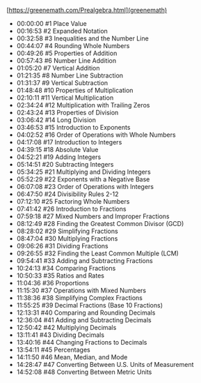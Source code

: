 [https://greenemath.com/Prealgebra.html](greenemath)
- 00:00:00 #1 Place Value 
- 00:16:53 #2 Expanded Notation 
- 00:32:58 #3 Inequalities and the Number Line 
- 00:44:07 #4 Rounding Whole Numbers 
- 00:49:26 #5 Properties of Addition
- 00:57:43 #6 Number Line Addition 
- 01:05:20 #7 Vertical Addition 
- 01:21:35 #8 Number Line Subtraction 
- 01:31:37 #9 Vertical Subtraction
- 01:48:48 #10 Properties of Multiplication
- 02:10:11 #11 Vertical Multiplication 
- 02:34:24 #12 Multiplication with Trailing Zeros 
- 02:43:24 #13 Properties of Division 
- 03:06:42 #14 Long Division 
- 03:46:53 #15 Introduction to Exponents
- 04:02:52 #16 Order of Operations with Whole Numbers 
- 04:17:08 #17 Introduction to Integers
- 04:39:15 #18 Absolute Value 
- 04:52:21 #19 Adding Integers 
- 05:14:51 #20 Subtracting Integers 
- 05:34:25 #21 Multiplying and Dividing Integers 
- 05:52:29 #22 Exponents with a Negative Base 
- 06:07:08 #23 Order of Operations with Integers 
- 06:47:50 #24 Divisibility Rules 2-12
- 07:12:10 #25 Factoring Whole Numbers
- 07:41:42 #26 Introduction to Fractions
- 07:59:18 #27 Mixed Numbers and Improper Fractions
- 08:12:49 #28 Finding the Greatest Common Divisor (GCD)
- 08:28:02 #29 Simplifying Fractions
- 08:47:04 #30 Multiplying Fractions
- 09:06:26 #31 Dividing Fractions
- 09:26:55 #32 Finding the Least Common Multiple (LCM)
- 09:54:41 #33 Adding and Subtracting Fractions
- 10:24:13 #34 Comparing Fractions
- 10:50:33 #35 Ratios and Rates
- 11:04:36 #36 Proportions
- 11:15:30 #37 Operations with Mixed Numbers
- 11:38:36 #38 Simplifying Complex Fractions
- 11:55:25 #39 Decimal Fractions (Base 10 Fractions)
- 12:13:31 #40 Comparing and Rounding Decimals
- 12:36:04 #41 Adding and Subtracting Decimals
- 12:50:42 #42 Multiplying Decimals
- 13:11:41 #43 Dividing Decimals
- 13:40:16 #44 Changing Fractions to Decimals
- 13:54:11 #45 Percentages
- 14:11:50 #46 Mean, Median, and Mode
- 14:28:47 #47 Converting Between U.S. Units of Measurement
- 14:52:08 #48 Converting Between Metric Units